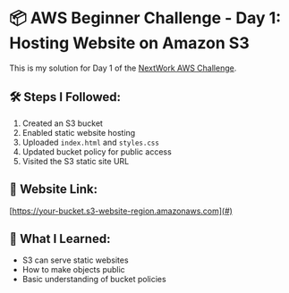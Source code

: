 # 📦 AWS Beginner Challenge - Day 1: Hosting Website on Amazon S3

This is my solution for Day 1 of the [NextWork AWS Challenge](https://www.nextwork.my/aws-challenge/).

## 🛠️ Steps I Followed:
1. Created an S3 bucket
2. Enabled static website hosting
3. Uploaded `index.html` and `styles.css`
4. Updated bucket policy for public access
5. Visited the S3 static site URL

## 🔗 Website Link:
[https://your-bucket.s3-website-region.amazonaws.com](#)

## 🧠 What I Learned:
- S3 can serve static websites
- How to make objects public
- Basic understanding of bucket policies

